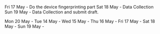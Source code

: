 <!-- Thu 16 May - Finish Literature and sent it asking for extension over weekend. -->
Fri 17 May - Do the device fingerprinting part
Sat 18 May - Data Collection 
Sun 19 May - Data Collection and submit draft.

Mon 20 May - 
Tue 14 May - 
Wed 15 May - 
Thu 16 May - 
Fri 17 May - 
Sat 18 May - 
Sun 19 May - 
